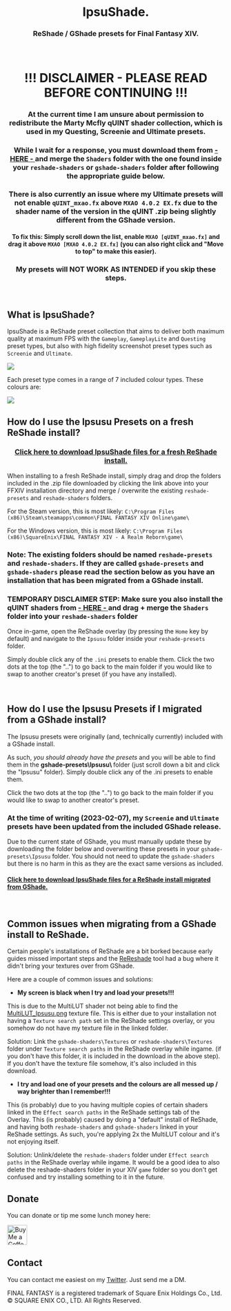 <p align="center">
  <h1 align="center">IpsuShade.</h1>
  <h3 align="center"> ReShade / GShade presets for Final Fantasy XIV.</p>
<!--- <p align="center">
    <img width="50%" src="https://i.imgur.com/vGikwdM.png">
  </p> ---!>
</p>

<br>


<h1 align="center">  !!! DISCLAIMER - PLEASE READ BEFORE CONTINUING !!! </h1>

<h3 align="center">
At the current time I am unsure about permission to redistribute the Marty Mcfly qUINT shader collection, which is used in my Questing, Screenie and Ultimate presets. 
</h3>
<h3 align="center">
While I wait for a response, you must download them from <a href='https://github.com/martymcmodding/qUINT/archive/refs/heads/master.zip' target='_black'>  - HERE - </a> and merge the <code>Shaders</code> folder with the one found inside your <code>reshade-shaders</code> or <code>gshade-shaders</code> folder after following the appropriate guide below.  
</h3>
<h3 align="center">There is also currently an issue where my Ultimate presets will not enable <code>qUINT_mxao.fx</code> above <code>MXAO 4.0.2 EX.fx</code> due to the shader name of the version in the qUINT .zip being slightly different from the GShade version.</h3>
<h4 align="center">
To fix this: Simply scroll down the list, enable <code>MXAO [qUINT_mxao.fx]</code> and drag it above <code>MXAO [MXAO 4.0.2 EX.fx]</code> (you can also right click and "Move to top" to make this easier).
</h4>
<h3 align="center">
My presets will NOT WORK AS INTENDED if you skip these steps.
</h3>
<br>

## What is IpsuShade?

IpsuShade is a ReShade preset collection that aims to deliver both maximum quality at maximum FPS with the `Gameplay`, `GameplayLite` and `Questing` preset types, but also with high fidelity screenshot preset types such as `Screenie` and `Ultimate`.

<img src="https://i.imgur.com/0h3bTyM.png">

Each preset type comes in a range of 7 included colour types.
These colours are: 

<img src="https://i.imgur.com/wr2tvRH.png">

## How do I use the Ipsusu Presets on a fresh ReShade install?

<h3 align="center"> <a href='https://raw.githubusercontent.com/ipsusu/IpsuShade/master/IpsuShade_ReShadeFolderRelease.zip' target='_blank'> Click here to download IpsuShade files for a fresh ReShade install. </a> </h3>

When installing to a fresh ReShade install, simply drag and drop the folders included in the .zip file downloaded by clicking the link above into your FFXIV installation directory and merge / overwrite the existing `reshade-presets` and `reshade-shaders` folders. 

For the Steam version, this is most likely: `C:\Program Files (x86)\Steam\steamapps\common\FINAL FANTASY XIV Online\game\`

For the Windows version, this is most likely: `C:\Program Files (x86)\SquareEnix\FINAL FANTASY XIV - A Realm Reborn\game\`

### Note: The existing folders should be named `reshade-presets` and `reshade-shaders`. If they are called `gshade-presets` and `gshade-shaders` please read the section below as you have an installation that has been migrated from a GShade install.

<h3> TEMPORARY DISCLAIMER STEP: Make sure you also install the qUINT shaders from <a href='https://github.com/martymcmodding/qUINT/archive/refs/heads/master.zip' target='_black'>  - HERE - </a> and drag + merge the <code>Shaders</code> folder into your <code>reshade-shaders</code> folder </h3>

Once in-game, open the ReShade overlay (by pressing the `Home` key by default) and navigate to the `Ipsusu` folder inside your `reshade-presets` folder.

Simply double click any of the `.ini` presets to enable them. Click the two dots at the top (the "..") to go back to the main folder if you would like to swap to another creator's preset (if you have any installed).

<br>

## How do I use the Ipsusu Presets if I migrated from a GShade install?

The Ipsusu presets were originally (and, technically currently) included with a GShade install. 

As such, <i>you should already have the presets</i> and you will be able to find them in the <b>gshade-presets\Ipsusu\ </b> folder (just scroll down a bit and click the "Ipsusu" folder). Simply double click any of the .ini presets to enable them. 

Click the two dots at the top (the "..") to go back to the main folder if you would like to swap to another creator's preset.

<h3>At the time of writing (2023-02-07), my <code>Screenie</code> and <code>Ultimate</code> presets have been updated from the included GShade release. </h3>

Due to the current state of GShade, you must manually update these by downloading the folder below and overwriting these presets in your `gshade-presets\Ipsusu` folder. You should not need to update the `gshade-shaders` but there is no harm in this as they are the exact same versions as included.  

#### <a href='https://raw.githubusercontent.com/ipsusu/IpsuShade/master/IpsuShade_GShadeFolderRelease.zip' target='_blank'> Click here to download IpsuShade files for a ReShade install migrated from GShade. </a>

<br>

## Common issues when migrating from a GShade install to ReShade.

Certain people's installations of ReShade are a bit borked because early guides missed important steps and the <a href="https://github.com/eqbot/ReReShade">ReReshade</a> tool had a bug where it didn't bring your textures over from GShade.

Here are a couple of common issues and solutions:

- <b>My screen is black when I try and load your presets!!!</b>

This is due to the MultiLUT shader not being able to find the <a href="https://github.com/ipsusu/IpsuShade/blob/master/Textures/MultiLut_Ipsusu.png">MultiLUT_Ipsusu.png</a> texture file. This is either due to your installation not having a `Texture search path` set in the ReShade settings overlay, or you somehow do not have my texture file in the linked folder.

Solution: Link the `gshade-shaders\Textures` or `reshade-shaders\Textures`  folder under `Texture search paths` in the ReShade overlay while ingame. (if you don't have this folder, it is included in the download in the above step). If you don't have the texture file somehow, it's also included in this download.

- <b>I try and load one of your presets and the colours are all messed up / way brighter than I remember!!!</b>

This (is probably) due to you having multiple copies of certain shaders linked in the `Effect search paths` in the ReShade settings tab of the Overlay.
This (is probably) caused by doing a "default" install of ReShade, and having both `reshade-shaders` and `gshade-shaders` linked in your ReShade settings.
As such, you're applying 2x the MultiLUT colour and it's not enjoying itself.

Solution: Unlink/delete the `reshade-shaders` folder under `Effect search paths` in the ReShade overlay while ingame. It would be a good idea to also delete the reshade-shaders folder in your XIV `game` folder so you don't get confused and try installing something to it in the future. 

## Donate

You can donate or tip me some lunch money here:

<a href='https://ko-fi.com/ipsusu' target='_blank'><img height='35' style='border:0px;height:46px;' src='https://az743702.vo.msecnd.net/cdn/kofi3.png?v=0' border='0' alt='Buy Me a Coffee at ko-fi.com'/></a>
  
## Contact

You can contact me easiest on my <a href='https://twitter.com/ipsusu'>Twitter</a>. Just send me a DM.

FINAL FANTASY is a registered trademark of Square Enix Holdings Co., Ltd.
© SQUARE ENIX CO., LTD. All Rights Reserved.


